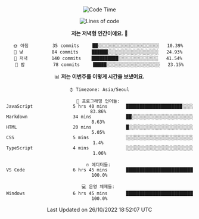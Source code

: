 <div align="center">

<br />

 <!--START_SECTION:waka-->
![Code Time](http://img.shields.io/badge/Code%20Time-56%20hrs%2058%20mins-blue)

![Lines of code](https://img.shields.io/badge/%EC%A0%80%EB%8A%94%20%EC%97%AC%ED%83%9C%EA%B9%8C%EC%A7%80%20-81%20Thousand%20%EC%A4%84%EC%9D%98%20%EC%BD%94%EB%93%9C%EB%A5%BC%20%EC%9E%91%EC%84%B1%ED%96%88%EC%96%B4%EC%9A%94.-blue)

**저는 저녁형 인간이에요. 🦉** 

```text
🌞 아침         35 commits     ██░░░░░░░░░░░░░░░░░░░░░░░   10.39% 
🌆 낮　         84 commits     ██████░░░░░░░░░░░░░░░░░░░   24.93% 
🌃 저녁         140 commits    ██████████░░░░░░░░░░░░░░░   41.54% 
🌙 밤　         78 commits     █████░░░░░░░░░░░░░░░░░░░░   23.15%

```


📊 **저는 이번주를 이렇게 시간을 보냈어요.** 

```text
⌚︎ Timezone: Asia/Seoul

💬 프로그래밍 언어들: 
JavaScript               5 hrs 40 mins       █████████████████████░░░░   83.86% 
Markdown                 34 mins             ██░░░░░░░░░░░░░░░░░░░░░░░   8.63% 
HTML                     20 mins             █░░░░░░░░░░░░░░░░░░░░░░░░   5.05% 
CSS                      5 mins              ░░░░░░░░░░░░░░░░░░░░░░░░░   1.4% 
TypeScript               4 mins              ░░░░░░░░░░░░░░░░░░░░░░░░░   1.06%

🔥 에디터들: 
VS Code                  6 hrs 45 mins       █████████████████████████   100.0%

💻 운영 체제들: 
Windows                  6 hrs 45 mins       █████████████████████████   100.0%

```


 Last Updated on 26/10/2022 18:52:07 UTC
<!--END_SECTION:waka-->

</div>
